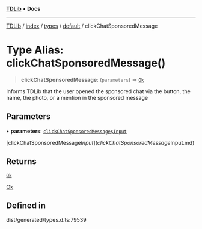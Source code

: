 [**TDLib**](../../../../../../README.md) • **Docs**

***

[TDLib](../../../../../../modules.md) / [index](../../../../../README.md) / [types](../../../README.md) / [default](../README.md) / clickChatSponsoredMessage

# Type Alias: clickChatSponsoredMessage()

> **clickChatSponsoredMessage**: (`parameters`) => [`Ok`](Ok-1.md)

Informs TDLib that the user opened the sponsored chat via the button, the name, the photo, or a mention in the sponsored message

## Parameters

• **parameters**: [`clickChatSponsoredMessage$Input`](clickChatSponsoredMessage$Input.md)

[clickChatSponsoredMessage$Input](clickChatSponsoredMessage$Input.md)

## Returns

[`Ok`](Ok-1.md)

[Ok](Ok-1.md)

## Defined in

dist/generated/types.d.ts:79539
